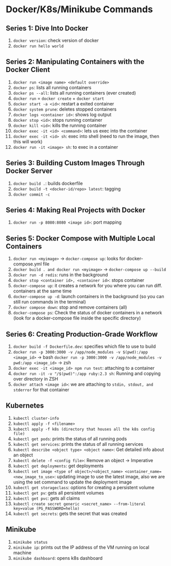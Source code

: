 # Docker/K8s/Minikube Commands

## Series 1: Dive Into Docker

1. `docker version`: check version of docker
2. `docker run hello world`

## Series 2: Manipulating Containers with the Docker Client

1. `docker run <image name> <default override>`
2. `docker ps`: lists all running containers
3. `docker ps --all`: lists all running containers (ever created)
4. `docker run` = `docker create` + `docker start`
5. `docker start -a <id>`: restart a exited container
6. `docker system prune`: deletes stopped containers
7. `docker logs <container id>`: shows log output
8. `docker stop <id>`: stops running container
9. `docker kill <id>`: kills the running container
10. `docker exec -it <id> <command>`: lets us exec into the container
11. `docker exec -it <id> sh`: exec into shell (need to run the image, then this will work)
12. `docker run -it <image> sh`: to exec in a container

## Series 3: Building Custom Images Through Docker Server

1. `docker build .`: builds dockerfile
2. `docker build -t <docker-id/repo> latest`: tagging
3. `docker commit -c`

## Series 4: Making Real Projects with Docker

1. `docker run -p 8080:8080 <image id>`: port mapping

## Series 5: Docker Compose with Multiple Local Containers

1. `docker run <myimage>` -> `docker-compose up`: looks for docker-compose.yml file
2. `docker build . and docker run <myimage>` -> `docker-compose up --build`
3. `docker run -d redis`: runs in the background
4. `docker stop <container id>, <container id>`: stops container
5. `docker-compose up`: it creates a network for you where you can run diff. containers at the same time
6. `docker-compose up -d`: launch containers in the background (so you can still run commands in the terminal)
7. `docker compose down`: stop and remove containers (all)
8. `docker-compose ps`: Check the status of docker containers in a network (look for a docker-compose file inside the specific directory)

## Series 6: Creating Production-Grade Workflow

1. `docker build -f Dockerfile.dev`: specifies which file to use to build
2. `docker run -p 3000:3000 -v /app/node_modules -v $(pwd):/app <image_id>` -> bash
   `docker run -p 3000:3000 -v /app/node_modules -v pwd:/app <image_id>` -> zsh
3. `docker exec -it <image_id> npm run test`: attaching to a container
4. `docker run -it -v "/$(pwd)":/app ruby:2.3 sh`: Running and copying over directory in ZSH
5. `docker attach <image id>`: we are attaching to `stdin, stdout, and stderror` for that container

## Kubernetes

1. `kubectl cluster-info`
2. `kubectl apply -f <filename>`
3. `kubectl apply -f k8s (directory that houses all the k8s config file)`
4. `kubectl get pods`: prints the status of all running pods
5. `kubectl get services`: prints the status of all running services
6. `kubectl describe <object type> <object name>`: Get detailed info about an object
7. `kubectl delete -f <config file>`: Remove an object -> Imperative
8. `kubectl get deployments`: get deployments
9. `kubectl set image <type of object>/<object_name> <container_name=<new_image_to_use>`: updating image to use the latest image, also we are using the set command to update the deployment image
10. `kubectl get storageclass`: options for creating a persistent volume
11. `kubectl get pv`: gets all persistent volumes
12. `kubectl get pvc`: gets all claims
13. `kubectl create secret generic <secret_name> --from-literal key=value (PG_PASSWORD=hello)`
14. `kubectl get secrets`: gets the secret that was created

## Minikube

1. `minikube status`
2. `minikube ip`: prints out the IP address of the VM running on local machine
3. `minikube dashboard`: opens k8s dashboard
